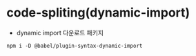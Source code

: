 # code-spliting(dynamic-import)

- dynamic import 다운로드 패키지
```
npm i -D @babel/plugin-syntax-dynamic-import
```